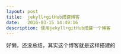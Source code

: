 ```yaml
---
layout: post
title:  jekyll+gitHub搭建博客
date:   2016-03-15 14:49:16
description: 使用jekyll+gitHub搭建一个博客
---
```




好懒，还没总结，其实这个博客就是这样搭建的